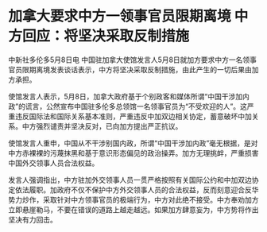 # 加拿大要求中方一领事官员限期离境 中方回应：将坚决采取反制措施

中新社多伦多5月8日电 中国驻加拿大使馆发言人5月8日就加方要求中方一名领事官员限期离境发表谈话表示，中方将坚决采取反制措施，由此产生的一切后果由加方承担。

使馆发言人表示，5月8日，加拿大政府基于个别政客和媒体所谓“中国干涉加内政”的谎言，公然宣布中国驻多伦多总领馆一名领事官员为“不受欢迎的人”。这严重违反国际法和国际关系基本准则，严重违反中加双边相关协定，蓄意破坏中加关系。中方强烈谴责并坚决反对，已向加方提出严正抗议。

使馆发言人重申，中国从不干涉别国内政，所谓“中国干涉加内政”毫无根据，是对中方赤裸裸的污蔑抹黑和基于意识形态偏见的政治操弄。加方无理挑衅，严重损害中国外交领事人员合法权益。

发言人强调指出，中方驻加外交领事人员一贯严格按照有关国际公约和中加双边协定依法履职。加政府不仅不保护中方外交领事人员的合法权益，反而刻意迎合反华势力炒作，采取针对中方领事官员的极端行为，中方对此绝不接受。中方奉劝加方立即悬崖勒马，不要在错误的道路上越走越远。如果加方肆意妄为，中方势将作出坚决有力回击。

